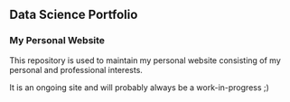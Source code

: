## Data Science Portfolio

### My Personal Website

This repository is used to maintain my personal website consisting of my personal and professional interests.

It is an ongoing site and will probably always be a work-in-progress ;)

